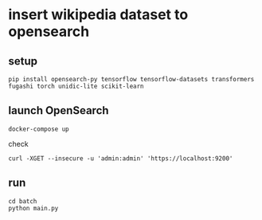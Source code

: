 # insert wikipedia dataset to opensearch

## setup

```shell
pip install opensearch-py tensorflow tensorflow-datasets transformers fugashi torch unidic-lite scikit-learn
```


## launch OpenSearch

```shell
docker-compose up
```

check

```shell
curl -XGET --insecure -u 'admin:admin' 'https://localhost:9200'
```

## run

```shell
cd batch
python main.py
```
